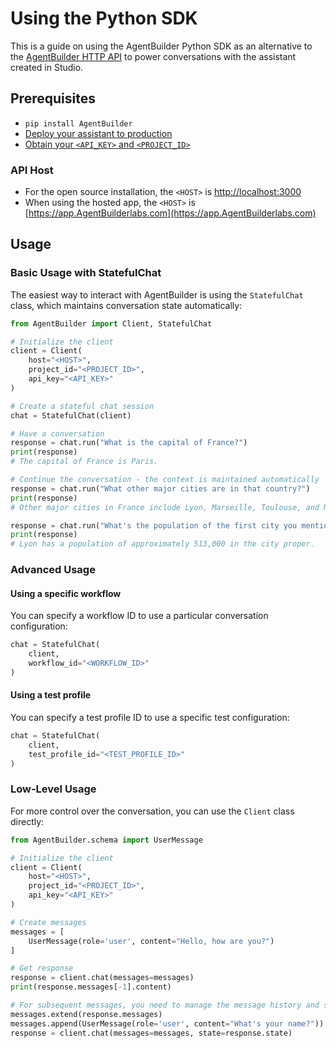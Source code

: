 # Using the Python SDK

This is a guide on using the AgentBuilder Python SDK as an alternative to the [AgentBuilder HTTP API](/using_the_api) to power conversations with the assistant created in Studio.

## Prerequisites
- ``` pip install AgentBuilder ```
- [Deploy your assistant to production](/using_the_api/#deploy-your-assistant-to-production-on-studio)
- [Obtain your `<API_KEY>` and `<PROJECT_ID>`](/using_the_api/#obtain-api-key-and-project-id)

### API Host
- For the open source installation, the `<HOST>` is [http://localhost:3000](http://localhost:3000)
- When using the hosted app, the `<HOST>` is [https://app.AgentBuilderlabs.com](https://app.AgentBuilderlabs.com)

## Usage

### Basic Usage with StatefulChat

The easiest way to interact with AgentBuilder is using the `StatefulChat` class, which maintains conversation state automatically:

```python
from AgentBuilder import Client, StatefulChat

# Initialize the client
client = Client(
    host="<HOST>",
    project_id="<PROJECT_ID>",
    api_key="<API_KEY>"
)

# Create a stateful chat session
chat = StatefulChat(client)

# Have a conversation
response = chat.run("What is the capital of France?")
print(response)
# The capital of France is Paris.

# Continue the conversation - the context is maintained automatically
response = chat.run("What other major cities are in that country?")
print(response)
# Other major cities in France include Lyon, Marseille, Toulouse, and Nice.

response = chat.run("What's the population of the first city you mentioned?")
print(response)
# Lyon has a population of approximately 513,000 in the city proper.
```

### Advanced Usage

#### Using a specific workflow

You can specify a workflow ID to use a particular conversation configuration:

```python
chat = StatefulChat(
    client,
    workflow_id="<WORKFLOW_ID>"
)
```

#### Using a test profile

You can specify a test profile ID to use a specific test configuration:

```python
chat = StatefulChat(
    client,
    test_profile_id="<TEST_PROFILE_ID>"
)
```

### Low-Level Usage

For more control over the conversation, you can use the `Client` class directly:

```python
from AgentBuilder.schema import UserMessage

# Initialize the client
client = Client(
    host="<HOST>",
    project_id="<PROJECT_ID>",
    api_key="<API_KEY>"
)

# Create messages
messages = [
    UserMessage(role='user', content="Hello, how are you?")
]

# Get response
response = client.chat(messages=messages)
print(response.messages[-1].content)

# For subsequent messages, you need to manage the message history and state manually
messages.extend(response.messages)
messages.append(UserMessage(role='user', content="What's your name?"))
response = client.chat(messages=messages, state=response.state)
```